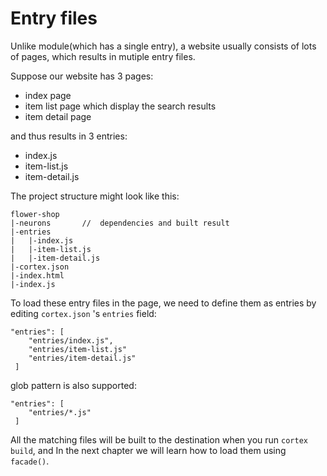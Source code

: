 # Entry files

Unlike module(which has a single entry),  a website usually consists of lots of pages, which results in mutiple entry files.

Suppose our website has 3 pages:
* index page
* item list page which display the search results
* item detail page

and thus results in 3 entries:
* index.js
* item-list.js
* item-detail.js

The project structure might look like this:

```
flower-shop
|-neurons       //  dependencies and built result
|-entries
|   |-index.js
|   |-item-list.js
|   |-item-detail.js
|-cortex.json
|-index.html
|-index.js
```

To load these entry files in the page, we need to define them as entries by editing `cortex.json` 's `entries` field:

```
"entries": [
    "entries/index.js",
    "entries/item-list.js"
    "entries/item-detail.js"
 ]
```

glob pattern is also supported:

```
"entries": [
    "entries/*.js"
 ]
```

All the matching files will be built to the destination when you run `cortex build`, and In the next chapter we will learn how to load them using `facade()`.


